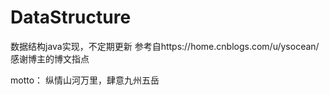 # DataStructure
数据结构java实现，不定期更新
参考自https://home.cnblogs.com/u/ysocean/
感谢博主的博文指点

motto：
纵情山河万里，肆意九州五岳

